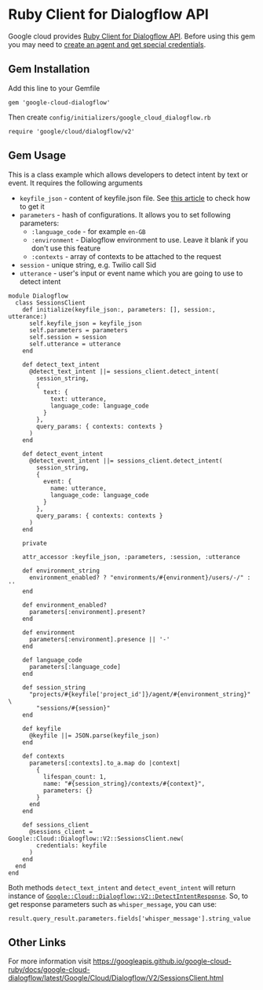# Ruby Client for Dialogflow API

Google cloud provides [Ruby Client for Dialogflow API](https://github.com/googleapis/google-cloud-ruby/tree/master/google-cloud-dialogflow). Before using this gem you may need to [create an agent and get special credentials](../agents-management.md).

## Gem Installation

Add this line to your Gemfile

`gem 'google-cloud-dialogflow'`

Then create `config/initializers/google_cloud_dialogflow.rb`

`require 'google/cloud/dialogflow/v2'`

## Gem Usage

This is a class example which allows developers to detect intent by text or event. It requires the following arguments

- `keyfile_json` - content of keyfile.json file. See [this article](../agents-management.md) to check how to get it
- `parameters` - hash of configurations. It allows you to set following parameters:
    - `:language_code` - for example `en-GB`
    - `:environment` - Dialogflow environment to use. Leave it blank if you don't use this feature
    - `:contexts` - array of contexts to be attached to the request
- `session` - unique string, e.g. Twilio call Sid
- `utterance` - user's input or event name which you are going to use to detect intent


```
module Dialogflow
  class SessionsClient
    def initialize(keyfile_json:, parameters: [], session:, utterance:)
      self.keyfile_json = keyfile_json
      self.parameters = parameters
      self.session = session
      self.utterance = utterance
    end

    def detect_text_intent
      @detect_text_intent ||= sessions_client.detect_intent(
        session_string,
        {
          text: {
            text: utterance,
            language_code: language_code
          }
        },
        query_params: { contexts: contexts }
      )
    end

    def detect_event_intent
      @detect_event_intent ||= sessions_client.detect_intent(
        session_string,
        {
          event: {
            name: utterance,
            language_code: language_code
          }
        },
        query_params: { contexts: contexts }
      )
    end

    private

    attr_accessor :keyfile_json, :parameters, :session, :utterance

    def environment_string
      environment_enabled? ? "environments/#{environment}/users/-/" : ''
    end

    def environment_enabled?
      parameters[:environment].present?
    end

    def environment
      parameters[:environment].presence || '-'
    end

    def language_code
      parameters[:language_code]
    end

    def session_string
      "projects/#{keyfile['project_id']}/agent/#{environment_string}" \
        "sessions/#{session}"
    end

    def keyfile
      @keyfile ||= JSON.parse(keyfile_json)
    end

    def contexts
      parameters[:contexts].to_a.map do |context|
        {
          lifespan_count: 1,
          name: "#{session_string}/contexts/#{context}",
          parameters: {}
        }
      end
    end

    def sessions_client
      @sessions_client = Google::Cloud::Dialogflow::V2::SessionsClient.new(
        credentials: keyfile
      )
    end
  end
end
```

Both methods `detect_text_intent` and `detect_event_intent` will return instance of [`Google::Cloud::Dialogflow::V2::DetectIntentResponse`](https://googleapis.github.io/google-cloud-ruby/docs/google-cloud-dialogflow/latest/Google/Cloud/Dialogflow/V2/DetectIntentResponse.html). So, to get response parameters such as `whisper_message`, you can use:
```
result.query_result.parameters.fields['whisper_message'].string_value
```

## Other Links

For more information visit https://googleapis.github.io/google-cloud-ruby/docs/google-cloud-dialogflow/latest/Google/Cloud/Dialogflow/V2/SessionsClient.html
